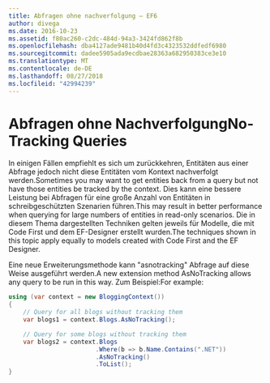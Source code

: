 ```yaml
---
title: Abfragen ohne nachverfolgung – EF6
author: divega
ms.date: 2016-10-23
ms.assetid: f80ac260-c2dc-484d-94a3-3424fd862f8b
ms.openlocfilehash: dba4127ade9481b40d4fd3c4323532ddfedf6980
ms.sourcegitcommit: dadee5905ada9ecdbae28363a682950383ce3e10
ms.translationtype: MT
ms.contentlocale: de-DE
ms.lasthandoff: 08/27/2018
ms.locfileid: "42994239"
---
```

# <a name="no-tracking-queries"></a><span data-ttu-id="a4668-102">Abfragen ohne Nachverfolgung</span><span class="sxs-lookup"><span data-stu-id="a4668-102">No-Tracking Queries</span></span>
<span data-ttu-id="a4668-103">In einigen Fällen empfiehlt es sich um zurückkehren, Entitäten aus einer Abfrage jedoch nicht diese Entitäten vom Kontext nachverfolgt werden.</span><span class="sxs-lookup"><span data-stu-id="a4668-103">Sometimes you may want to get entities back from a query but not have those entities be tracked by the context.</span></span> <span data-ttu-id="a4668-104">Dies kann eine bessere Leistung bei Abfragen für eine große Anzahl von Entitäten in schreibgeschützten Szenarien führen.</span><span class="sxs-lookup"><span data-stu-id="a4668-104">This may result in better performance when querying for large numbers of entities in read-only scenarios.</span></span> <span data-ttu-id="a4668-105">Die in diesem Thema dargestellten Techniken gelten jeweils für Modelle, die mit Code First und dem EF-Designer erstellt wurden.</span><span class="sxs-lookup"><span data-stu-id="a4668-105">The techniques shown in this topic apply equally to models created with Code First and the EF Designer.</span></span>  

<span data-ttu-id="a4668-106">Eine neue Erweiterungsmethode kann "asnotracking" Abfrage auf diese Weise ausgeführt werden.</span><span class="sxs-lookup"><span data-stu-id="a4668-106">A new extension method AsNoTracking allows any query to be run in this way.</span></span> <span data-ttu-id="a4668-107">Zum Beispiel:</span><span class="sxs-lookup"><span data-stu-id="a4668-107">For example:</span></span>  

``` csharp
using (var context = new BloggingContext())
{
    // Query for all blogs without tracking them
    var blogs1 = context.Blogs.AsNoTracking();

    // Query for some blogs without tracking them
    var blogs2 = context.Blogs
                        .Where(b => b.Name.Contains(".NET"))
                        .AsNoTracking()
                        .ToList();
}
```  

